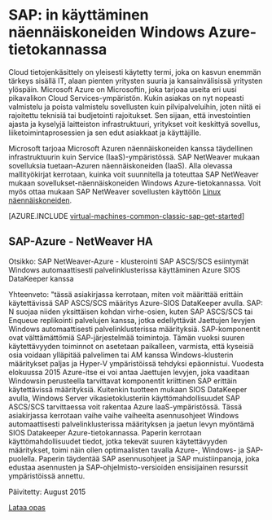 <properties
   pageTitle="SAP: N käyttäminen Windows näennäiskoneiden | Microsoft Azure"
   description="Tyhjennä käyttämisestä SAP Microsoft Azure Windows-näennäiskoneiden (VMs)"
   services="virtual-machines-windows,virtual-network,storage"
   documentationCenter="saponazure"
   authors="MSSedusch"
   manager="timlt"
   editor=""
   tags="azure-service-management"
   keywords=""/>
<tags
   ms.service="virtual-machines-windows"
   ms.devlang="NA"
   ms.topic="campaign-page"
   ms.tgt_pltfrm="vm-windows"
   ms.workload="na"
   ms.date="10/04/2016"
   ms.author="sedusch"/>

# <a name="using-sap-on-windows-virtual-machines-in-azure"></a>SAP: in käyttäminen näennäiskoneiden Windows Azure-tietokannassa

Cloud tietojenkäsittely on yleisesti käytetty termi, joka on kasvun enemmän tärkeys sisällä IT, alaan pienten yritysten suuria ja kansainvälisissä yritysten ylöspäin. Microsoft Azure on Microsoftin, joka tarjoaa useita eri uusi pikavalikon Cloud Services-ympäristön. Kukin asiakas on nyt nopeasti valmistelu ja poista valmistelu sovellusten kuin pilvipalveluihin, joten niitä ei rajoitettu teknisiä tai budjetointi rajoitukset. Sen sijaan, että investointien ajasta ja kyselyjä laitteiston infrastruktuuri, yritykset voit keskittyä sovellus, liiketoimintaprosessien ja sen edut asiakkaat ja käyttäjille.

Microsoft tarjoaa Microsoft Azuren näennäiskoneiden kanssa täydellinen infrastruktuurin kuin Service (IaaS)-ympäristössä. SAP NetWeaver mukaan sovelluksia tuetaan-Azuren näennäiskoneiden (IaaS). Alla olevassa mallityökirjat kerrotaan, kuinka voit suunnitella ja toteuttaa SAP NetWeaver mukaan sovellukset-näennäiskoneiden Windows Azure-tietokannassa. Voit myös ottaa mukaan SAP NetWeaver sovellusten käyttöön [Linux näennäiskoneiden](virtual-machines-linux-classic-sap-get-started.md).

[AZURE.INCLUDE [virtual-machines-common-classic-sap-get-started](../../includes/virtual-machines-common-classic-sap-get-started.md)]

## <a name="sap-netweaver-on-azure---ha"></a>SAP-Azure - NetWeaver HA

Otsikko: SAP NetWeaver-Azure - klusterointi SAP ASCS/SCS esiintymät Windows automaattisesti palvelinklusterissa käyttäminen Azure SIOS DataKeeper kanssa

Yhteenveto: "tässä asiakirjassa kerrotaan, miten voit määrittää erittäin käytettävissä SAP ASCS/SCS määritys Azure-SIOS DataKeeper avulla. SAP: N suojaa niiden yksittäisen kohdan virhe-osien, kuten SAP ASCS/SCS tai Enqueue replikointi palvelujen kanssa, jotka edellyttävät Jaettujen levyjen Windows automaattisesti palvelinklusterissa määrityksiä. SAP-komponentit ovat välttämättömiä SAP-järjestelmää toimintoja. Tämän vuoksi suuren käytettävyyden toiminnot on asetetaan paikalleen, varmista, että kyseisiä osia voidaan ylläpitää palvelimen tai AM kanssa Windows-klusterin määritykset paljas ja Hyper-V ympäristöissä tehdyksi epäonnistui. Vuodesta elokuussa 2015 Azure-itse ei voi antaa Jaettujen levyjen, joka vaaditaan Windowsin perusteella tarvittavat komponentit kriittinen SAP erittäin käytettävissä määrityksiä. Kuitenkin tuotteen mukaan SIOS DataKeeper avulla, Windows Server vikasietoklusteriin käyttömahdollisuudet SAP ASCS/SCS tarvittaessa voit rakentaa Azure IaaS-ympäristössä. Tässä asiakirjassa kerrotaan vaihe vaihe vaiheelta asennusohjeet Windows automaattisesti palvelinklusterissa määrityksen ja jaetun levyn myöntämä SIOS Datakeeper Azure-tietokannassa. Paperin kerrotaan käyttömahdollisuudet tiedot, jotka tekevät suuren käytettävyyden määritykset, toimi näin ollen optimaalisten tavalla Azure-, Windows- ja SAP-puolella. Paperin täydentää SAP asennusohjeet ja SAP muistiinpanoja, joka edustaa asennusten ja SAP-ohjelmisto-versioiden ensisijainen resurssit ympäristöissä annettu.

Päivitetty: August 2015

[Lataa opas](http://go.microsoft.com/fwlink/?LinkId=613056)

